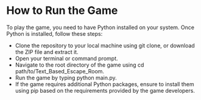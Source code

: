 # How to Run the Game
To play the game, you need to have Python installed on your system. Once Python is installed, follow these steps:

- Clone the repository to your local machine using git clone, or download the ZIP file and extract it.
- Open your terminal or command prompt.
- Navigate to the root directory of the game using cd path/to/Text_Based_Escape_Room.
- Run the game by typing python main.py.
- If the game requires additional Python packages, ensure to install them using pip based on the requirements provided by the game developers.
